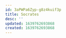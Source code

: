 ```yaml
---
id: 3aPWPa6Zyp-g8z4kuif3p
title: Socrates
desc: ''
updated: 1639762693868
created: 1639762693868
---
```


